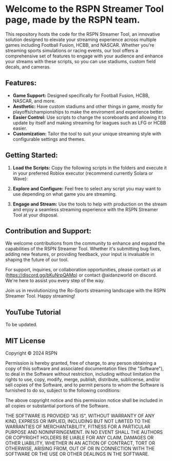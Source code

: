 # Welcome to the RSPN Streamer Tool page, made by the RSPN team.

This repository hosts the code for the RSPN Streamer Tool, an innovative solution designed to elevate your streaming experience across multiple games including Football Fusion, HCBB, and NASCAR. Whether you're streaming sports simulations or racing events, our tool offers a comprehensive set of features to engage with your audience and enhance your streams with these scripts, so you can use stadiums, custom field decals, and cameras.

## Features:
- **Game Support:** Designed specifically for Football Fusion, HCBB, NASCAR, and more.
- **Aesthetic:** Have custom stadiums and other things in game, mostly for playoffs/championships to make the enviroment and experience better.
- **Easier Control:** Use scripts to change the scoreboards and allowing it to update by itself and making streaming for leagues such as LFG or HCBB easier.
- **Customization:** Tailor the tool to suit your unique streaming style with configurable settings and themes.

## Getting Started:
1. **Load the Scripts:** Copy the following scripts in the folders and execute it in your preferred Roblox executor (recommend currently Solara or Wave):

2. **Explore and Configure:** Feel free to select any script you may want to use depending on what game you are streaming.

3. **Engage and Stream:** Use the tools to help with production on the stream and enjoy a seamless streaming experience with the RSPN Streamer Tool at your disposal.

## Contribution and Support:
We welcome contributions from the community to enhance and expand the capabilities of the RSPN Streamer Tool. Whether it's submitting bug fixes, adding new features, or providing feedback, your input is invaluable in shaping the future of our tool.

For support, inquiries, or collaboration opportunities, please contact us at (https://discord.gg/bKuNrpQAMp) or contact @aidanzworld on discord. We're here to assist you every step of the way.

Join us in revolutionizing the Ro-Sports streaming landscape with the RSPN Streamer Tool. Happy streaming!

## YouTube Tutorial

To be updated.


## MIT License

Copyright © 2024 RSPN

Permission is hereby granted, free of charge, to any person obtaining a copy
of this software and associated documentation files (the "Software"), to deal
in the Software without restriction, including without limitation the rights
to use, copy, modify, merge, publish, distribute, sublicense, and/or sell
copies of the Software, and to permit persons to whom the Software is
furnished to do so, subject to the following conditions:

The above copyright notice and this permission notice shall be included in all
copies or substantial portions of the Software.

THE SOFTWARE IS PROVIDED "AS IS", WITHOUT WARRANTY OF ANY KIND, EXPRESS OR
IMPLIED, INCLUDING BUT NOT LIMITED TO THE WARRANTIES OF MERCHANTABILITY,
FITNESS FOR A PARTICULAR PURPOSE AND NONINFRINGEMENT. IN NO EVENT SHALL THE
AUTHORS OR COPYRIGHT HOLDERS BE LIABLE FOR ANY CLAIM, DAMAGES OR OTHER
LIABILITY, WHETHER IN AN ACTION OF CONTRACT, TORT OR OTHERWISE, ARISING FROM,
OUT OF OR IN CONNECTION WITH THE SOFTWARE OR THE USE OR OTHER DEALINGS IN THE
SOFTWARE.
